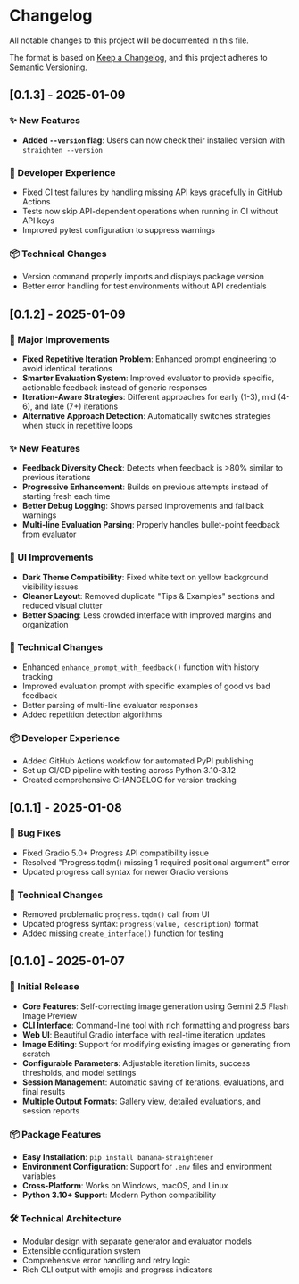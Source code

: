 # Changelog

All notable changes to this project will be documented in this file.

The format is based on [Keep a Changelog](https://keepachangelog.com/en/1.0.0/),
and this project adheres to [Semantic Versioning](https://semver.org/spec/v2.0.0.html).

## [0.1.3] - 2025-01-09

### ✨ New Features
- **Added `--version` flag**: Users can now check their installed version with `straighten --version`

### 🧪 Developer Experience
- Fixed CI test failures by handling missing API keys gracefully in GitHub Actions
- Tests now skip API-dependent operations when running in CI without API keys
- Improved pytest configuration to suppress warnings

### 📦 Technical Changes
- Version command properly imports and displays package version
- Better error handling for test environments without API credentials

## [0.1.2] - 2025-01-09

### 🚀 Major Improvements
- **Fixed Repetitive Iteration Problem**: Enhanced prompt engineering to avoid identical iterations
- **Smarter Evaluation System**: Improved evaluator to provide specific, actionable feedback instead of generic responses
- **Iteration-Aware Strategies**: Different approaches for early (1-3), mid (4-6), and late (7+) iterations
- **Alternative Approach Detection**: Automatically switches strategies when stuck in repetitive loops

### ✨ New Features
- **Feedback Diversity Check**: Detects when feedback is >80% similar to previous iterations
- **Progressive Enhancement**: Builds on previous attempts instead of starting fresh each time
- **Better Debug Logging**: Shows parsed improvements and fallback warnings
- **Multi-line Evaluation Parsing**: Properly handles bullet-point feedback from evaluator

### 🎨 UI Improvements  
- **Dark Theme Compatibility**: Fixed white text on yellow background visibility issues
- **Cleaner Layout**: Removed duplicate "Tips & Examples" sections and reduced visual clutter
- **Better Spacing**: Less crowded interface with improved margins and organization

### 🔧 Technical Changes
- Enhanced `enhance_prompt_with_feedback()` function with history tracking
- Improved evaluation prompt with specific examples of good vs bad feedback
- Better parsing of multi-line evaluator responses
- Added repetition detection algorithms

### 📦 Developer Experience
- Added GitHub Actions workflow for automated PyPI publishing
- Set up CI/CD pipeline with testing across Python 3.10-3.12
- Created comprehensive CHANGELOG for version tracking

## [0.1.1] - 2025-01-08

### 🐛 Bug Fixes
- Fixed Gradio 5.0+ Progress API compatibility issue
- Resolved "Progress.tqdm() missing 1 required positional argument" error
- Updated progress call syntax for newer Gradio versions

### 🔧 Technical Changes
- Removed problematic `progress.tqdm()` call from UI
- Updated progress syntax: `progress(value, description)` format
- Added missing `create_interface()` function for testing

## [0.1.0] - 2025-01-07

### 🎉 Initial Release
- **Core Features**: Self-correcting image generation using Gemini 2.5 Flash Image Preview
- **CLI Interface**: Command-line tool with rich formatting and progress bars
- **Web UI**: Beautiful Gradio interface with real-time iteration updates
- **Image Editing**: Support for modifying existing images or generating from scratch
- **Configurable Parameters**: Adjustable iteration limits, success thresholds, and model settings
- **Session Management**: Automatic saving of iterations, evaluations, and final results
- **Multiple Output Formats**: Gallery view, detailed evaluations, and session reports

### 📦 Package Features
- **Easy Installation**: `pip install banana-straightener`
- **Environment Configuration**: Support for `.env` files and environment variables
- **Cross-Platform**: Works on Windows, macOS, and Linux
- **Python 3.10+ Support**: Modern Python compatibility

### 🛠 Technical Architecture
- Modular design with separate generator and evaluator models
- Extensible configuration system
- Comprehensive error handling and retry logic
- Rich CLI output with emojis and progress indicators